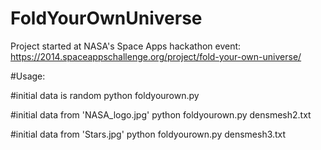 FoldYourOwnUniverse
===================
Project started at NASA's Space Apps hackathon event:
https://2014.spaceappschallenge.org/project/fold-your-own-universe/

#Usage:

#initial data is random
python foldyourown.py

#initial data from 'NASA_logo.jpg'
python foldyourown.py densmesh2.txt

#initial data from 'Stars.jpg'
python foldyourown.py densmesh3.txt

